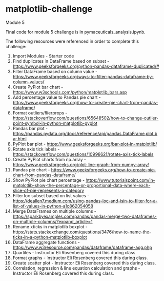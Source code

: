 # matplotlib-challenge

Module 5

Final code for module 5 challenge is in pymaceuticals_analysis.ipynb.

The following resources were referenced in order to complete this challenge:

1. Import Modules - Starter code
2. Find duplicates in DataFrame based on subset - https://www.geeksforgeeks.org/python-pandas-dataframe-duplicated/#
3. Filter DataFrame based on column value - https://www.geeksforgeeks.org/ways-to-filter-pandas-dataframe-by-column-values/
4. Create PyPlot bar chart - https://www.w3schools.com/python/matplotlib_bars.asp
5. Add percentage value to Pandas pie chart - https://www.geeksforgeeks.org/how-to-create-pie-chart-from-pandas-dataframe/
6. Format outliers/flierprops - https://stackoverflow.com/questions/65648502/how-to-change-outlier-point-symbol-in-python-matplotlib-pyplot
7. Pandas bar plot - https://pandas.pydata.org/docs/reference/api/pandas.DataFrame.plot.bar.html
8. PyPlot bar plot - https://www.geeksforgeeks.org/bar-plot-in-matplotlib/
9. Rotate axis tick labels - https://stackoverflow.com/questions/10998621/rotate-axis-tick-labels
10. Create PyPlot charts from np.array - https://www.geeksforgeeks.org/plot-line-graph-from-numpy-array/
11. Pandas pie chart - https://www.geeksforgeeks.org/how-to-create-pie-chart-from-pandas-dataframe/
12. Show PyPlot pie chart percentage - https://www.tutorialspoint.com/in-matplotlib-show-the-percentage-or-proportional-data-where-each-slice-of-pie-represents-a-category
13. Filter loc subset based on list values - https://deallen7.medium.com/using-pandas-loc-and-isin-to-filter-for-a-list-of-values-in-python-a1c862054058
14. Merge DataFrames on multiple columns - https://sparkbyexamples.com/pandas/pandas-merge-two-dataframes-on-multiple-columns/?expand_article=1
15. Rename xticks in matplotlib boxplot - https://stats.stackexchange.com/questions/3476/how-to-name-the-ticks-in-a-python-matplotlib-boxplot
16. DataFrame aggregate functions - https://www.w3resource.com/pandas/dataframe/dataframe-agg.php
17. Quartiles - Instructor Eli Rosenberg covered this during class.
18. Format graphs - Instructor Eli Rosenberg covered this during class.
19. Create scatter plot - Instructor Eli Rosenberg covered this during class.
20. Correlation, regression & line equation calculation and graphs - Instructor Eli Rosenberg covered this during class.